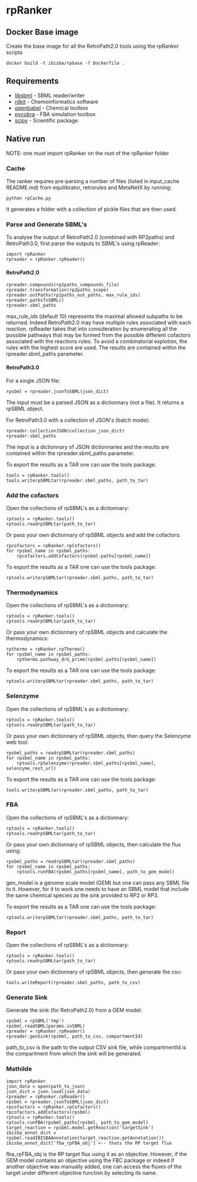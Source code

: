 # rpRanker

## Docker Base image

Create the base image for all the RetroPath2.0 tools using the rpRanker scripts

```
docker build -t ibisba/rpbase -f Dockerfile .
```

## Requirements

* [libsbml](http://sbml.org/Software/libSBML) - SBML reader/writer
* [rdkit](https://www.rdkit.org/) - Chemoinformatics software
* [openbabel](http://openbabel.org/wiki/Main_Page) - Chemical toolbox
* [pycobra](https://modal.lille.inria.fr/pycobra/) - FBA simulation toolbox
* [scipy](https://www.scipy.org/) - Scientific package

## Native run

NOTE: one must import rpRanker on the root of the rpRanker folder

### Cache

The ranker requires pre-parsing a number of files (listed in input_cache README.md) from equilibrator, retrorules and MetaNetX by running:

```
python rpCache.py
```

It generates a folder with a collection of pickle files that are then used.

### Parse and Generate SBML's

To analyse the output of RetroPath2.0 (combined with RP2paths) and RetroPath3.0, first parse the outputs to SBML's using rpReader:

```
import rpRanker
rpreader = rpRanker.rpReader()
```

#### RetroPath2.0

```
rpreader.compounds(rp2paths_compounds_file)
rpreader.transformation(rp2paths_scope)
rpreader.outPaths(rp2paths_out_paths, max_rule_ids)
rpreader.pathsToSBML()
rpreader.sbml_paths
```

max_rule_ids (default 10) represents the maximal allowed subpaths to be returned. Indeed RetroPath2.0 may have multiple rules associated with each reaction. rpReader takes that into consideration by enumerating all the possible pathways that may be formed from the possible different cofactors associated with the reactions rules. To avoid a combinatorial explotion, the rules with the highest score are used. The results are contained within the rpreader.sbml_paths parameter.

#### RetroPath3.0 

For a single JSON file:

```
rpsbml = rpreader.jsonToSBML(json_dict)
```

The input must be a parsed JSON as a dictionnary (not a file). It returns a rpSBML object.

For RetroPath3.0 with a collection of JSON's (batch mode):

```
rpreader.collectionJSON(collection_json_dict)
rpreader.sbml_paths
```

The input is a dictionnary of JSON dictionnaries and the results are contained within the rpreader.sbml_paths parameter.

To export the results as a TAR one can use the tools package:

```
tools = rpRanker.tools()
tools.writerpSBMLtar(rpreader.sbml_paths, path_to_tar)
``` 

### Add the cofactors

Open the collections of rpSBML's as a dictionnary:

```
rptools = rpRanker.tools()
rptools.readrpSBMLtar(path_to_tar)
``` 

Or pass your own dictionnary of rpSBML objects and add the cofactors:

```
rpcofactors = rpRanker.rpCofactors()
for rpsbml_name in rpsbml_paths:
    rpcofactors.addCofactors(rpsbml.paths[rpsbml_name])
```

To export the results as a TAR one can use the tools package:

```
rptools.writerpSBMLtar(rpreader.sbml_paths, path_to_tar)
``` 

### Thermodynamics

Open the collections of rpSBML's as a dictionnary:

```
rptools = rpRanker.tools()
rptools.readrpSBMLtar(path_to_tar)
``` 

Or pass your own dictionnary of rpSBML objects and calculate the thermodynamics:

```
rpthermo = rpRanker.rpThermo()
for rpsbml_name in rpsbml_paths:
    rpthermo.pathway_drG_prime(rpsbml.paths[rpsbml_name])
```

To export the results as a TAR one can use the tools package:

```
rptools.writerpSBMLtar(rpreader.sbml_paths, path_to_tar)
``` 

### Selenzyme

Open the collections of rpSBML's as a dictionnary:

```
rptools = rpRanker.tools()
rptools.readrpSBMLtar(path_to_tar)
``` 

Or pass your own dictionnary of rpSBML objects, then query the Selenzyme web tool:

```
rpsbml_paths = readrpSBMLtar(rpreader.sbml_paths)
for rpsbml_name in rpsbml_paths:
    rptools.rpSelenzyme(rpreader.sbml_paths[rpsbml_name], selenzyme_rest_url)
```

To export the results as a TAR one can use the tools package:

```
tools.writerpSBMLtar(rpreader.sbml_paths, path_to_tar)
``` 

### FBA

Open the collections of rpSBML's as a dictionnary:

```
rptools = rpRanker.tools()
rptools.readrpSBMLtar(path_to_tar)
``` 

Or pass your own dictionnary of rpSBML objects, then calculate the flux using:

```
rpsbml_paths = readrpSBMLtar(rpreader.sbml_paths)
for rpsbml_name in rpsbml_paths:
    rptools.runFBA(rpsbml_paths[rpsbml_name], path_to_gem_model) 
```

gen_model is a genome scale model (GEM) but one can pass any SBML file to it. However, for it to work one needs to have an SBML model that include the same chemical species as the sink provided to RP2 or RP3.

To export the results as a TAR one can use the tools package:

```
rptools.writerpSBMLtar(rpreader.sbml_paths, path_to_tar)
``` 

### Report

Open the collections of rpSBML's as a dictionnary:

```
rptools = rpRanker.tools()
rptools.readrpSBMLtar(path_to_tar)
``` 

Or pass your own dictionnary of rpSBML objects, then generate the csv:

```
tools.writeReport(rpreader.sbml_paths, path_to_csv)
```

### Generate Sink

Generate the sink (for RetroPath2.0) from a GEM model:

```
rpsbml = rpSBML('tmp')
rpsbml.readSBML(params.inSBML)
rpreader = rpRanker.rpReader()
rpreader.genSink(rpsbml, path_to_csv, compartmentId)
```

path_to_csv is the path to the output CSV sink file, while compartmentId is the compartment from which the sink will be generated.

### Mathilde

```
import rpRanker
json_data = open(path_to_json)
json_dict = json.load(json_data)
rpreader = rpRanker.rpReader()
rpsbml = rpreader.jsonToSBML(json_dict)
rpcofactors = rpRanker.rpCofactors()
rpcofactors.addCofactors(rpsbml)
rptools = rpRanker.tools()
rptools.runFBA(rpsbml_paths[rpsbml, path_to_gem_model)
target_reaction = rpsbml.model.getReaction('targetSink')
ibisba_annot_dict = rpsbml.readIBISBAAnnotation(target_reaction.getAnnotation())
ibisba_annot_dict['fba_rpFBA_obj'] <-- thats the RP target flux
```

fba_rpFBA_obj is the RP target flux using it as an objective. However, if the GEM model contains an objective using the FBC package or indeed if another objective was manually added, one can access the fluxes of the target under different objective function by selecting its name.

